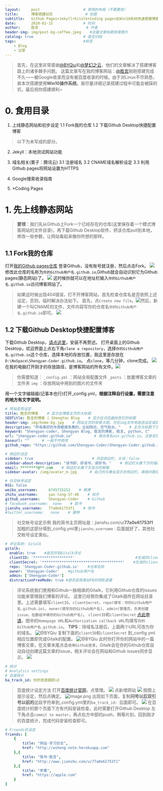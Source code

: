 ```yaml
---
layout:     post                    # 使用的布局（不需要改）
title:      博客搭建纪实               # 标题 
subtitle:   Github Pages+Jekyll+Gitalk+Coding pages在Win10系统快速搭建博客 #副标题
date:       2020-02-15              # 时间
author:     胜言                      # 作者
header-img: img/post-bg-coffee.jpeg    #这篇文章标题背景图片
catalog: true                       # 是否归档
tags:                               #标签
    - Blog
    - 记录
---
```



> 首先，在这里非常感谢[@BYQiu](https://www.jianshu.com/u/e71990ada2fd)和[@梦幻之云](https://www.jianshu.com/u/a13e7484dc21)，他们的文章解决了搭建博客路上的诸多棘手问题。
这篇文章写在我的博客网站：[@胜言](https://wangsheng.tech)刚刚搭建完成不久——被Google收录而没有被百度收录的时候。由于对Linux不尽熟悉，故本次搭建使用**Win10操作系统**。我尽量详细记录搭建过程中可能会被踩的坑，最后祝你搭建顺利~

# 0. 食用目录

1. 上线静态网站和初步设定
	1.1 Fork我的仓库
	1.2 下载Github Desktop快捷配置博客

> 以下为未写成的部分。

2. Jekyll：本地测试网站功能

3. 域名相关(栗子：腾讯云)
	3.1 注册域名
	3.2 CNAME域名解析设定
	3.3 利用Github pages将网站设置为HTTPS

4. Google搜索收录指南

5. *Coding Pages

# 1. 先上线静态网站
> **要领**：我们先从Github上Fork一个已经存在的仓库(这里保存着一个模式博客网站的文件目录)，再下载Github Desktop软件，把该仓库pull到本地，修改一些参数，让网站看起来像你所想的那样。

## 1.1 Fork我的仓库

打开[我的Github pages仓库](https://github.com/Shengyan-Coder/Shengyan-Coder.github.io)
登录Github，没有账号就注册，然后点击Fork。
 ![](https://upload-images.jianshu.io/upload_images/12778300-2df3e94fdc693d77.png?imageMogr2/auto-orient/strip%7CimageView2/2/w/400)
修改此仓库的名称为```你的Github用户名.github.io```,Github就会自动识别它为Github pages(静态网站)了。
![](https://upload-images.jianshu.io/upload_images/12778300-c1998787fc6ea45e.png?imageMogr2/auto-orient/strip%7CimageView2/2/w/400)
这时候你就可以在地址栏输入```你的Github用户名.github.io```访问博客网站了。
> 如果这时候出现404错误，打不开博客网站，首先检查仓库名是否依照上述设定，否则，临时解决办法如下。
首先，点```Create new file```。![](https://upload-images.jianshu.io/upload_images/12778300-5ab3790e76a21850.png?imageMogr2/auto-orient/strip%7CimageView2/2/w/1024)然后，新建一个叫CNAME的文件，文件内容写你的仓库名```你的Github用户名.github.io```即可。
![](https://upload-images.jianshu.io/upload_images/12778300-616a30c64fbaa96a.png?imageMogr2/auto-orient/strip%7CimageView2/2/w/400)


## 1.2 下载Github Desktop快捷配置博客
下载Github Desktop，[请点这里](https://desktop.github.com/)，安装不再赘述。
打开桌面上的Github Desktop，欢迎界面上点右下角```clone a repository```，选择```你的Github用户名.github.io```这个仓库，选择本地的存放位置，我这里是存放在```D:\NoSpace\Shengyan-Coder.github.io```。
点```clone```，等几分钟，clone完成。
![](https://upload-images.jianshu.io/upload_images/12778300-a811e5305784d945.png?imageMogr2/auto-orient/strip%7CimageView2/2/w/400)
在我的电脑打开刚才的存放路径，是博客网站的所有文件。![](https://upload-images.jianshu.io/upload_images/12778300-6c39938ab0c757ba.png?imageMogr2/auto-orient/strip%7CimageView2/2/w/600)
> 你需要知道：
```_config.yml``` ：网站全局配置文件
```_posts``` ：放置博客文章的文件夹
```img``` ：存放网站中用到的图片的文件夹

用一个文字编辑器(记事本也行)打开_config.yml，**根据注释自行设置，需要注意的地方有文字说明。**
```yml
# 网站宏观设定
title: 胜言的博客    # 显示在博客主页的大标题
SEOTitle: 胜言的博客 | ShengYan Blog    # 显示在浏览器标签栏的标题
header-img: img/home-bg.jpg    # 网站主页的背景大图，可在img文件夹挑选设定或自决
description: "所有美好的东西都是免费的，比如阳光、空气和水。"    # 主页大标题下方的描述性话语
keyword: "Shengyan-coder, Shengyan Blog, 胜言的博客, 胜言, python, C"    # 网站的关键词
url: "shengyan-coder.github.io"          # 填仓库名xxx.github.io，注意双引号" "勿动。
baseurl: ""      # 一般不作修改
github_repo: "https://github.com/Shengyan-Coder/Shengyan-Coder.github.io.git" # 你的仓库绝对路径
```
```yml
# 侧边栏设定
sidebar: true                           # 开启侧边栏，关闭：false
sidebar-about-description: "读书好，好读书，读好书。"    # 侧边栏头像下方的描述性话语
email: ********@**.com    # 侧边栏头像下方显示的邮箱
sidebar-avatar: /img/avatar_m.jpg      # 自己的头像会显示在侧边栏，填相对路径
```
```yml
# 社交帐号设定
RSS: false
weibo_username:     6745715152    # 微博
zhihu_username:     yao-long-57-48    # 知乎
github_username:    Shengyan-Coder    # Github
# facebook_username:  none    # 脸书
jianshu_username:   77a0e61753f1    # 简书
#twitter_username:   none    # 推特
```
> 社交帐号设定示例
我的简书主页网址是：jianshu.com/u/**77a0e61753f1**
加粗的这部分填到_config.yml里```jianshu_username：```后面就好了，其他社交帐号设定类似。

```yml
# 评论系统: Gitalk
gitalk:
  enable: true    #是否开启Gitalk评论
  clientID: '******************'                            #生成的clientID
  clientSecret: '*************************************'    #生成的clientSecret
  repo: 'Shengyan-Coder.github.io'    #仓库名称
  owner: 'Shengyan-Coder'    #github用户名
  admin: ['Shengyan-Coder']
  distractionFreeMode: true #是否启用类似FB的阴影遮罩
```
> 评论系统我们使用和Github一脉相承的Gitalk，它利用Github仓库的issues功能来管理我们博客的评论。
这里已经帮你集成了Gitalk插件在网站目录里。上述需要填写```clientID```、```clientSecret```、```repo(填写：你的Github用户名.github.io)```、```owner(填写你的Github用户名)```、```admin(管理员，负责创建issue，在数组中填你的Github用户名)```。
```clientID```和```clientSecret``` [点此申请](https://github.com/settings/applications/new)，图中的```Homepage URL```和```Authorization callback URL```均填写```你的Github用户名.github.io```。
**TIPS**：待域名注册后，上面两个URL可改为你的域名。
![@BYQiu](https://upload-images.jianshu.io/upload_images/12778300-08e77c5910c66b6c.png?imageMogr2/auto-orient/strip%7CimageView2/2/w/400)
复制下面的```clientID```和```clientSecret``` 到_config.yml相应位置即完成Gitalk的配置。
![@BYQiu](https://upload-images.jianshu.io/upload_images/12778300-04e41406ca4c2853.png?imageMogr2/auto-orient/strip%7CimageView2/2/w/400)
此时你打开你的网站中的一篇博客文章，在文章末尾点击```使用Github登录```，Gitalk会在你的Github仓库自动自动创建这篇文章的issue，相关评论会在网站和Github issues同步显示。
![](https://upload-images.jianshu.io/upload_images/12778300-5ec7fb9678e9d41c.png?imageMogr2/auto-orient/strip%7CimageView2/2/w/400)

```yml
# 统计
# Analytics settings
# 百度统计
ba_track_id: 你的百度跟踪id
```
> 百度统计设定方法
打开[百度统计官网](https://tongji.baidu.com/web/10000143683/welcome/login)，点管理。
![](https://upload-images.jianshu.io/upload_images/12778300-ef3603516fb8f51c.png?imageMogr2/auto-orient/strip%7CimageView2/2/w/400)
点新增网站
![](https://upload-images.jianshu.io/upload_images/12778300-8c4152404b2373f2.png?imageMogr2/auto-orient/strip%7CimageView2/2/w/600)
按图上提示设定，然后点确定。
![image.png](https://upload-images.jianshu.io/upload_images/12778300-9ea9a26950dee129.png?imageMogr2/auto-orient/strip%7CimageView2/2/w/400)
出现如下页面，复制**问号以后双引号以前的**这段字符串到_config.yml里的```ba_track_id: ```后面即可。
![](https://upload-images.jianshu.io/upload_images/12778300-856f11c72fc7fd2a.png?imageMogr2/auto-orient/strip%7CimageView2/2/w/400)
在百度统计的那个页面下方有代码安装检查，此时需要打开Github Desktop 左下角点击```commit to master```，再点右方中部的push，稍等片刻，回到刚才的百度统计，完成代码安装检查即可。

```yml
# Friends栏设定
friends: [
    {
        title: "网站·学习日志",
        href: "http://wsheng-note.herokuapp.com"
    },{
        title: "简书·胜言",
        href: "http://www.jianshu.com/u/77a0e61753f1"
    },{
        title: "苹果",
        href: "https://apple.com"
    }
]
```

